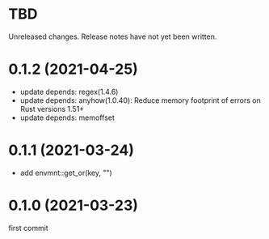 TBD
===
Unreleased changes. Release notes have not yet been written.

0.1.2 (2021-04-25)
=====

* update depends: regex(1.4.6)
* update depends: anyhow(1.0.40): Reduce memory footprint of errors on Rust versions 1.51+
* update depends: memoffset

0.1.1 (2021-03-24)
=====

* add envmnt::get_or(key, "")

0.1.0 (2021-03-23)
=====

first commit
